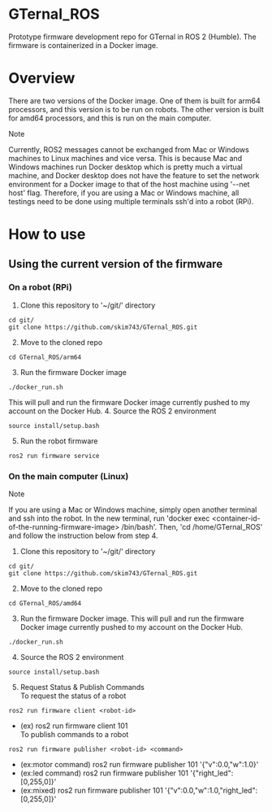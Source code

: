 # GTernal_ROS
Prototype firmware development repo for GTernal in ROS 2 (Humble). The firmware is containerized in a Docker image.

# Overview
There are two versions of the Docker image. One of them is built for arm64 processors, and this version is to be run on robots. The other version is built for amd64 processors, and this is run on the main computer.

> [!NOTE]
> Currently, ROS2 messages cannot be exchanged from Mac or Windows machines to Linux machines and vice versa. This is because Mac and Windows machines run Docker desktop which is pretty much a virtual machine, and Docker desktop does not have the feature to set the network environment for a Docker image to that of the host machine using '--net host' flag. Therefore, if you are using a Mac or Windows machine, all testings need to be done using multiple terminals ssh'd into a robot (RPi).

# How to use
## Using the current version of the firmware
### On a robot (RPi)
1. Clone this repository to '~/git/' directory
```
cd git/
git clone https://github.com/skim743/GTernal_ROS.git
```
2. Move to the cloned repo 
```
cd GTernal_ROS/arm64
```
3. Run the firmware Docker image
```
./docker_run.sh
```
This will pull and run the firmware Docker image currently pushed to my account on the Docker Hub.
4. Source the ROS 2 environment
```
source install/setup.bash
```
5. Run the robot firmware
```
ros2 run firmware service
```

### On the main computer (Linux)
> [!NOTE]
> If you are using a Mac or Windows machine, simply open another terminal and ssh into the robot. In the new terminal, run 'docker exec \<container-id-of-the-running-firmware-image\> /bin/bash'. Then, 'cd /home/GTernal_ROS' and follow the instruction below from step 4.
1. Clone this repository to '~/git/' directory
```
cd git/
git clone https://github.com/skim743/GTernal_ROS.git
```
2. Move to the cloned repo 
```
cd GTernal_ROS/amd64
```
3. Run the firmware Docker image. This will pull and run the firmware Docker image currently pushed to my account on the Docker Hub.
```
./docker_run.sh
```
4. Source the ROS 2 environment
```
source install/setup.bash
```
5. Request Status & Publish Commands  
To request the status of a robot
```
ros2 run firmware client <robot-id>
```
- (ex) ros2 run firmware client 101  
To publish commands to a robot
```
ros2 run firmware publisher <robot-id> <command>
```
- (ex:motor command) ros2 run firmware publisher 101 '{"v":0.0,"w":1.0}'
- (ex:led command) ros2 run firmware publisher 101 '{"right_led":[0,255,0]}'
- (ex:mixed) ros2 run firmware publisher 101 '{"v":0.0,"w":1.0,"right_led":[0,255,0]}'